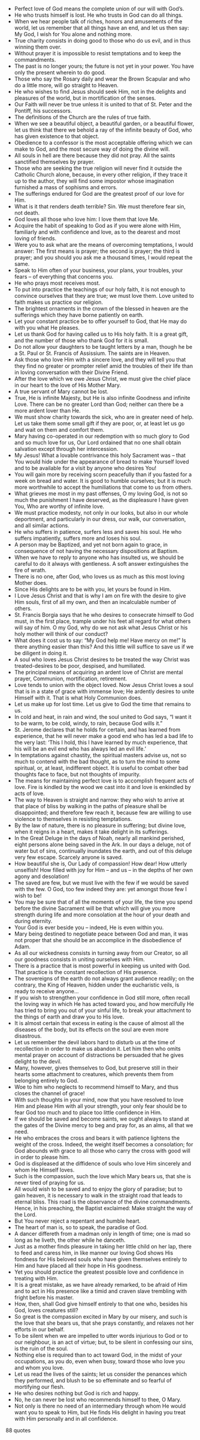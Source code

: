  - Perfect love of God means the complete union of our will with God’s.
 - He who trusts himself is lost. He who trusts in God can do all things.
 - When we hear people talk of riches, honors and amusements of the world, let us remember that all things have an end, and let us then say: My God, I wish for You alone and nothing more.
 - True charity consists in doing good to those who do us evil, and in thus winning them over.
 - Without prayer it is impossible to resist temptations and to keep the commandments.
 - The past is no longer yours; the future is not yet in your power. You have only the present wherein to do good.
 - Those who say the Rosary daily and wear the Brown Scapular and who do a little more, will go straight to Heaven.
 - He who wishes to find Jesus should seek Him, not in the delights and pleasures of the world, but in mortification of the senses.
 - Our Faith will never be true unless it is united to that of St. Peter and the Pontiff, his successors.
 - The definitions of the Church are the rules of true faith.
 - When we see a beautiful object, a beautiful garden, or a beautiful flower, let us think that there we behold a ray of the infinite beauty of God, who has given existence to that object.
 - Obedience to a confessor is the most acceptable offering which we can make to God, and the most secure way of doing the divine will.
 - All souls in hell are there because they did not pray. All the saints sanctified themselves by prayer.
 - Those who are seeking the true religion will never find it outside the Catholic Church alone, because, in every other religion, if they trace it up to the author, they will find some impostor whose imagination furnished a mass of sophisms and errors.
 - The sufferings endured for God are the greatest proof of our love for Him.
 - What is it that renders death terrible? Sin. We must therefore fear sin, not death.
 - God loves all those who love him: I love them that love Me.
 - Acquire the habit of speaking to God as if you were alone with Him, familiarly and with confidence and love, as to the dearest and most loving of friends.
 - Were you to ask what are the means of overcoming temptations, I would answer: The first means is prayer; the second is prayer; the third is prayer; and you should you ask me a thousand times, I would repeat the same.
 - Speak to Him often of your business, your plans, your troubles, your fears – of everything that concerns you.
 - He who prays most receives most.
 - To put into practice the teachings of our holy faith, it is not enough to convince ourselves that they are true; we must love them. Love united to faith makes us practice our religion.
 - The brightest ornaments in the crown of the blessed in heaven are the sufferings which they have borne patiently on earth.
 - Let your constant practice be to offer yourself to God, that He may do with you what He pleases.
 - Let us thank God for having called us to His holy faith. It is a great gift, and the number of those who thank God for it is small.
 - Do not allow your daughters to be taught letters by a man, though he be a St. Paul or St. Francis of Assissium. The saints are in Heaven.
 - Ask those who love Him with a sincere love, and they will tell you that they find no greater or prompter relief amid the troubles of their life than in loving conversation with their Divine Friend.
 - After the love which we owe Jesus Christ, we must give the chief place in our heart to the love of His Mother Mary.
 - A true servant of Mary cannot be lost.
 - True, He is infinite Majesty, but He is also infinite Goodness and infinite Love. There can be no greater Lord than God; neither can there be a more ardent lover than He.
 - We must show charity towards the sick, who are in greater need of help. Let us take them some small gift if they are poor, or, at least let us go and wait on them and comfort them.
 - Mary having co-operated in our redemption with so much glory to God and so much love for us, Our Lord ordained that no one shall obtain salvation except through her intercession.
 - My Jesus! What a lovable contrivance this holy Sacrament was – that You would hide under the appearance of bread to make Yourself loved and to be available for a visit by anyone who desires You!
 - You will gain more by receiving scorn peacefully than if you fasted for a week on bread and water. It is good to humble ourselves; but it is much more worthwhile to accept the humiliations that come to us from others.
 - What grieves me most in my past offenses, O my loving God, is not so much the punishment I have deserved, as the displeasure I have given You, Who are worthy of infinite love.
 - We must practice modesty, not only in our looks, but also in our whole deportment, and particularly in our dress, our walk, our conversation, and all similar actions.
 - He who suffers in patience, surfers less and saves his soul. He who suffers impatiently, suffers more and loses his soul.
 - A person may be Baptized, and yet not born again to grace, in consequence of not having the necessary dispositions at Baptism.
 - When we have to reply to anyone who has insulted us, we should be careful to do it always with gentleness. A soft answer extinguishes the fire of wrath.
 - There is no one, after God, who loves us as much as this most loving Mother does.
 - Since His delights are to be with you, let yours be found in Him.
 - I Love Jesus Christ and that is why I am on fire with the desire to give Him souls, first of all my own, and then an incalculable number of others.
 - St. Francis Borgia says that he who desires to consecrate himself to God must, in the first place, trample under his feet all regard for what others will say of him. O my God, why do we not ask what Jesus Christ or his holy mother will think of our conduct?
 - What does it cost us to say: “My God help me! Have mercy on me!” Is there anything easier than this? And this little will suffice to save us if we be diligent in doing it.
 - A soul who loves Jesus Christ desires to be treated the way Christ was treated-desires to be poor, despised, and humiliated.
 - The principal means of acquiring an ardent love of Christ are mental prayer, Communion, mortification, retirement.
 - Love tends to union with the object loved. Now Jesus Christ loves a soul that is in a state of grace with immense love; He ardently desires to unite Himself with it. That is what Holy Communion does.
 - Let us make up for lost time. Let us give to God the time that remains to us.
 - In cold and heat, in rain and wind, the soul united to God says, “I want it to be warm, to be cold, windy, to rain, because God wills it.”
 - St. Jerome declares that he holds for certain, and has learned from experience, that he will never make a good end who has led a bad life to the very last: ‘This I hold, this I have learned by much experience, that his will be an evil end who has always led an evil life.’
 - In temptations against chastity, the spiritual masters advise us, not so much to contend with the bad thought, as to turn the mind to some spiritual, or, at least, indifferent object. It is useful to combat other bad thoughts face to face, but not thoughts of impurity.
 - The means for maintaining perfect love is to accomplish frequent acts of love. Fire is kindled by the wood we cast into it and love is enkindled by acts of love.
 - The way to Heaven is straight and narrow: they who wish to arrive at that place of bliss by walking in the paths of pleasure shall be disappointed; and therefore few reach it, because few are willing to use violence to themselves in resisting temptations.
 - By the law of nature, there is no pleasure in suffering; but divine love, when it reigns in a heart, makes it take delight in its sufferings.
 - In the Great Deluge in the days of Noah, nearly all mankind perished, eight persons alone being saved in the Ark. In our days a deluge, not of water but of sins, continually inundates the earth, and out of this deluge very few escape. Scarcely anyone is saved.
 - How beautiful she is, Our Lady of compassion! How dear! How utterly unselfish! How filled with joy for Him – and us – in the depths of her own agony and desolation!
 - The saved are few, but we must live with the few if we would be saved with the few. O God, too few indeed they are: yet amongst those few I wish to be!
 - You may be sure that of all the moments of your life, the time you spend before the divine Sacrament will be that which will give you more strength during life and more consolation at the hour of your death and during eternity.
 - Your God is ever beside you – indeed, He is even within you.
 - Mary being destined to negotiate peace between God and man, it was not proper that she should be an accomplice in the disobedience of Adam.
 - As all our wickedness consists in turning away from our Creator, so all our goodness consists in uniting ourselves with Him.
 - There is a practice that is most powerful in keeping us united with God. That practice is the constant recollection of His presence.
 - The sovereigns of the earth do not always grant audience readily; on the contrary, the King of Heaven, hidden under the eucharistic veils, is ready to receive anyone...
 - If you wish to strengthen your confidence in God still more, often recall the loving way in which He has acted toward you, and how mercifully He has tried to bring you out of your sinful life, to break your attachment to the things of earth and draw you to His love.
 - It is almost certain that excess in eating is the cause of almost all the diseases of the body, but its effects on the soul are even more disastrous.
 - Let us remember the devil labors hard to disturb us at the time of recollection in order to make us abandon it. Let him then who omits mental prayer on account of distractions be persuaded that he gives delight to the devil.
 - Many, however, gives themselves to God, but preserve still in their hearts some attachment to creatures, which prevents them from belonging entirely to God.
 - Woe to him who neglects to recommend himself to Mary, and thus closes the channel of grace!
 - With such thoughts in your mind, now that you have resolved to love Him and please Him with all your strength, your only fear should be to fear God too much and to place too little confidence in Him.
 - If we should be saved and become saints, we ought always to stand at the gates of the Divine mercy to beg and pray for, as an alms, all that we need.
 - He who embraces the cross and bears it with patience lightens the weight of the cross. Indeed, the weight itself becomes a consolation; for God abounds with grace to all those who carry the cross with good will in order to please him.
 - God is displeased at the diffidence of souls who love Him sincerely and whom He Himself loves.
 - Such is the compassion, such the love which Mary bears us, that she is never tired of praying for us.
 - All would wish to be saved and to enjoy the glory of paradise; but to gain heaven, it is necessary to walk in the straight road that leads to eternal bliss. This road is the observance of the divine commandments. Hence, in his preaching, the Baptist exclaimed: Make straight the way of the Lord.
 - But You never reject a repentant and humble heart.
 - The heart of man is, so to speak, the paradise of God.
 - A dancer differeth from a madman only in length of time; one is mad so long as he liveth, the other while he danceth.
 - Just as a mother finds pleasure in taking her little child on her lap, there to feed and caress him, in like manner our loving God shows His fondness for His beloved souls who have given themselves entirely to Him and have placed all their hope in His goodness.
 - Yet you should practice the greatest possible love and confidence in treating with Him.
 - It is a great mistake, as we have already remarked, to be afraid of Him and to act in His presence like a timid and craven slave trembling with fright before his master.
 - How, then, shall God give himself entirely to that one who, besides his God, loves creatures still?
 - So great is the compassion excited in Mary by our misery, and such is the love that she bears us, that she prays constantly, and relaxes not her efforts in our behalf.
 - To be silent when we are impelled to utter words injurious to God or to our neighbour, is an act of virtue; but, to be silent in confessing our sins, is the ruin of the soul.
 - Nothing else is required than to act toward God, in the midst of your occupations, as you do, even when busy, toward those who love you and whom you love.
 - Let us read the lives of the saints; let us consider the penances which they performed, and blush to be so effeminate and so fearful of mortifying our flesh.
 - He who desires nothing but God is rich and happy.
 - No, he can never be lost who recommends himself to thee, O Mary.
 - Not only is there no need of an intermediary through whom He would want you to speak to Him, but He finds His delight in having you treat with Him personally and in all confidence.

88 quotes